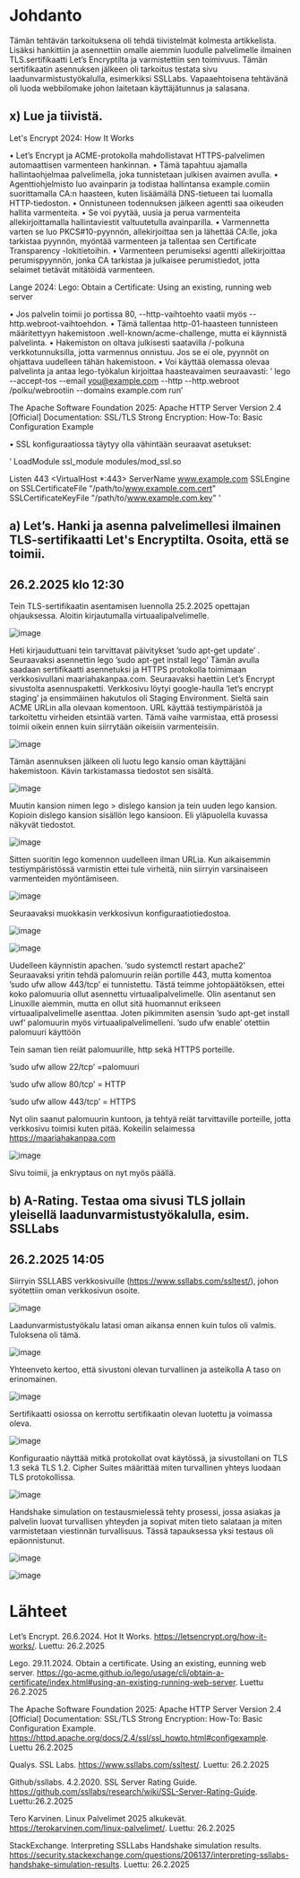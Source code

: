 # Johdanto


Tämän tehtävän tarkoituksena oli tehdä tiivistelmät kolmesta artikkelista. Lisäksi hankittiin ja asennettiin omalle aiemmin luodulle palvelimelle ilmainen TLS.sertifikaatti Let’s Encryptilta ja varmistettiin sen toimivuus. Tämän sertifikaatin asennuksen jälkeen oli tarkoitus testata sivu laadunvarmistustyökalulla, esimerkiksi SSLLabs. Vapaaehtoisena tehtävänä oli luoda webbilomake johon laitetaan käyttäjätunnus ja salasana.

## x) Lue ja tiivistä.


Let's Encrypt 2024: How It Works


•	Let’s Encrypt ja ACME-protokolla mahdollistavat HTTPS-palvelimen automaattisen varmenteen hankinnan. 
•	Tämä tapahtuu ajamalla hallintaohjelmaa palvelimella, joka tunnistetaan julkisen avaimen avulla.
•	Agenttiohjelmisto luo avainparin ja todistaa hallintansa example.comiin suorittamalla CA:n haasteen, kuten lisäämällä DNS-tietueen tai luomalla HTTP-tiedoston.
•	Onnistuneen todennuksen jälkeen agentti saa oikeuden hallita varmenteita. 
•	Se voi pyytää, uusia ja perua varmenteita allekirjoittamalla hallintaviestit valtuutetulla avainparilla. 
•	Varmennetta varten se luo PKCS#10-pyynnön, allekirjoittaa sen ja lähettää CA:lle, joka tarkistaa pyynnön, myöntää varmenteen ja tallentaa sen Certificate Transparency -lokitietoihin.
•	Varmenteen perumiseksi agentti allekirjoittaa perumispyynnön, jonka CA tarkistaa ja julkaisee perumistiedot, jotta selaimet tietävät mitätöidä varmenteen.


Lange 2024: Lego: Obtain a Certificate: Using an existing, running web server


•	Jos palvelin toimii jo portissa 80, --http-vaihtoehto vaatii myös --http.webroot-vaihtoehdon. 
•	Tämä tallentaa http-01-haasteen tunnisteen määritettyyn hakemistoon .well-known/acme-challenge, mutta ei käynnistä palvelinta.
•	Hakemiston on oltava julkisesti saatavilla /-polkuna verkkotunnuksilla, jotta varmennus onnistuu. Jos se ei ole, pyynnöt on ohjattava uudelleen tähän hakemistoon.
•	Voi käyttää olemassa olevaa palvelinta ja antaa lego-työkalun kirjoittaa haasteavaimen seuraavasti: ’ lego --accept-tos --email you@example.com --http --http.webroot /polku/webrootiin --domains example.com run’


The Apache Software Foundation 2025: Apache HTTP Server Version 2.4 [Official] Documentation: SSL/TLS Strong Encryption: How-To: Basic Configuration Example


•	SSL konfiguraatiossa täytyy olla vähintään seuraavat asetukset:


’ LoadModule ssl_module modules/mod_ssl.so

Listen 443
<VirtualHost *:443>
    ServerName www.example.com
    SSLEngine on
    SSLCertificateFile "/path/to/www.example.com.cert"
    SSLCertificateKeyFile "/path/to/www.example.com.key"
</VirtualHost>’


## a)	Let’s. Hanki ja asenna palvelimellesi ilmainen TLS-sertifikaatti Let's Encryptilta. Osoita, että se toimii.


## 26.2.2025 klo 12:30


Tein TLS-sertifikaatin asentamisen luennolla 25.2.2025 opettajan ohjauksessa. 
Aloitin kirjautumalla virtuaalipalvelimelle.


![image](https://github.com/user-attachments/assets/918872ec-487a-4460-8249-e65d1912263f)




Heti kirjauduttuani tein tarvittavat päivitykset ’sudo apt-get update’ . Seuraavaksi asennettin lego ’sudo apt-get install lego’
Tämän avulla saadaan sertifikaatti asennetuksi ja HTTPS protokolla toimimaan verkkosivullani maariahakanpaa.com.
Seuraavaksi haettiin Let’s Encrypt sivustolta asennuspaketti.
Verkkosivu löytyi google-haulla ’let’s encrypt staging’ ja ensimmäinen hakutulos oli Staging Environment. Sieltä sain ACME URLin alla olevaan komentoon. URL käyttää testiympäristöä ja tarkoitettu virheiden etsintää varten. Tämä vaihe varmistaa, että prosessi toimii oikein ennen kuin siirrytään oikeisiin varmenteisiin.




![image](https://github.com/user-attachments/assets/23a3d0d4-30be-463e-b8f8-854d77797f8a)




Tämän asennuksen jälkeen oli luotu lego kansio oman käyttäjäni hakemistoon. Kävin tarkistamassa tiedostot sen sisältä.




![image](https://github.com/user-attachments/assets/039fbc06-a31c-4f71-93f3-553d0c91f9c9)




Muutin kansion nimen lego > dislego kansion ja tein uuden lego kansion. Kopioin dislego kansion sisällön lego kansioon. Eli yläpuolella kuvassa näkyvät tiedostot.




![image](https://github.com/user-attachments/assets/60da697b-0af8-47ab-8d64-ea8212647851)



Sitten suoritin lego komennon uudelleen ilman URLia. Kun aikaisemmin testiympäristössä varmistin ettei tule virheitä, niin siirryin varsinaiseen varmenteiden myöntämiseen.




![image](https://github.com/user-attachments/assets/4fcb47ab-3300-4ee2-ae24-7a82f89ef5d2)



Seuraavaksi muokkasin verkkosivun konfiguraatiotiedostoa.


![image](https://github.com/user-attachments/assets/186d2583-9a2f-40bf-9d1e-49bc0896e626)


![image](https://github.com/user-attachments/assets/5c29ed37-0a07-44e0-a749-f0d0db770d51)



Uudelleen käynnistin apachen.
’sudo systemctl restart apache2’
Seuraavaksi yritin tehdä palomuurin reiän portille 443, mutta komentoa ’sudo ufw allow 443/tcp’ ei tunnistettu. Tästä teimme johtopäätöksen, ettei koko palomuuria ollut asennettu virtuaalipalvelimelle. Olin asentanut sen Linuxille aiemmin, mutta en ollut sitä huomannut erikseen virtuaalipalvelimelle asenttaa.
Joten pikimmiten asensin ’sudo apt-get install uwf’ palomuurin myös virtuaalipalvelimelleni.
’sudo ufw enable’ otettiin palomuuri käyttöön


Tein saman tien reiät palomuurille, http sekä HTTPS porteille.


’sudo ufw allow 22/tcp’ =palomuuri


’sudo ufw allow 80/tcp’ = HTTP


’sudo ufw allow 443/tcp’ = HTTPS


Nyt olin saanut palomuurin kuntoon, ja tehtyä reiät tarvittaville porteille, jotta verkkosivu toimisi kuten pitää.
Kokeilin selaimessa https://maariahakanpaa.com




![image](https://github.com/user-attachments/assets/b5aa0bf3-3d61-4961-9120-c886d98b62f7)




Sivu toimii, ja enkryptaus on nyt myös päällä.


## b)	A-Rating. Testaa oma sivusi TLS jollain yleisellä laadunvarmistustyökalulla, esim. SSLLabs


## 26.2.2025 14:05


Siirryin SSLLABS verkkosivuille (https://www.ssllabs.com/ssltest/), johon syötettiin oman verkkosivun osoite.




![image](https://github.com/user-attachments/assets/d31d6cbb-4425-429d-afab-bf010880c593)



Laadunvarmistustyökalu latasi oman aikansa ennen kuin tulos oli valmis.
Tuloksena oli tämä.



![image](https://github.com/user-attachments/assets/10f8fe1f-f03c-4220-83ae-ec91d42c0bc9)


Yhteenveto kertoo, että sivustoni olevan turvallinen ja asteikolla A taso on erinomainen. 


![image](https://github.com/user-attachments/assets/f1b6e1e0-acbe-40fe-867c-42caf48bdf5e)



Sertifikaatti osiossa on kerrottu sertifikaatin olevan luotettu ja voimassa oleva.



![image](https://github.com/user-attachments/assets/0180aa04-e8c5-4372-8f7c-9b7c500de323)



Konfiguraatio näyttää mitkä protokollat ovat käytössä, ja sivustollani on TLS 1.3 sekä TLS 1.2.
Cipher Suites määrittää miten turvallinen yhteys luodaan TLS protokollissa.



![image](https://github.com/user-attachments/assets/94b18ffc-fbdc-4e63-b94b-39c2270e42d7)



Handshake simulation on testausmielessä tehty prosessi, jossa asiakas ja palvelin luovat turvallisen yhteyden ja sopivat miten tieto salataan ja miten varmistetaan viestinnän turvallisuus. Tässä tapauksessa yksi testaus oli epäonnistunut.



![image](https://github.com/user-attachments/assets/a6bf78fd-f713-4ce2-9d0c-c2c2981e5d7b)

![image](https://github.com/user-attachments/assets/f1cf6c8f-d8f7-4457-9e21-85125143135c)



# Lähteet


Let’s Encrypt. 26.6.2024. Hot It Works. https://letsencrypt.org/how-it-works/. Luettu: 26.2.2025


Lego. 29.11.2024. Obtain a certificate. Using an existing, eunning web server. https://go-acme.github.io/lego/usage/cli/obtain-a-certificate/index.html#using-an-existing-running-web-server. Luettu 26.2.2025


The Apache Software Foundation 2025: Apache HTTP Server Version 2.4 [Official] Documentation: SSL/TLS Strong Encryption: How-To: Basic Configuration Example. https://httpd.apache.org/docs/2.4/ssl/ssl_howto.html#configexample. Luettu 26.2.2025


Qualys. SSL Labs. https://www.ssllabs.com/ssltest/. Luettu: 26.2.2025


Github/ssllabs. 4.2.2020. SSL Server Rating Guide. https://github.com/ssllabs/research/wiki/SSL-Server-Rating-Guide. Luettu:26.2.2025


Tero Karvinen. Linux Palvelimet 2025 alkukevät. https://terokarvinen.com/linux-palvelimet/. Luettu: 26.2.2025


StackExchange. Interpreting SSLLabs Handshake simulation results. https://security.stackexchange.com/questions/206137/interpreting-ssllabs-handshake-simulation-results. Luettu: 26.2.2025

